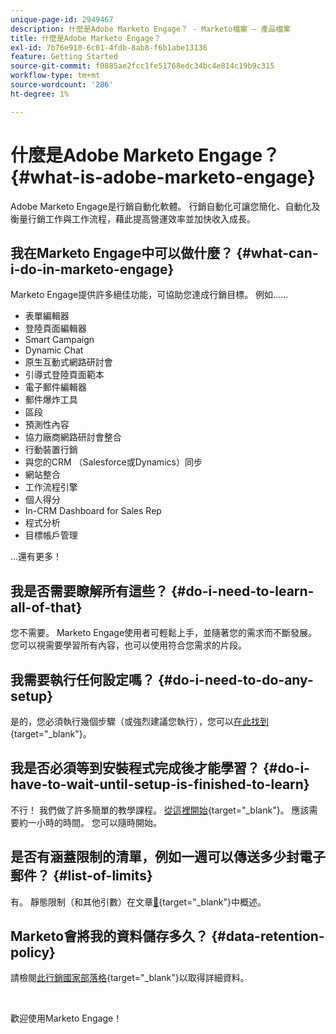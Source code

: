 ```yaml
---
unique-page-id: 2949467
description: 什麼是Adobe Marketo Engage？ - Marketo檔案 — 產品檔案
title: 什麼是Adobe Marketo Engage？
exl-id: 7b76e910-6c01-4fdb-8ab8-f6b1abe13136
feature: Getting Started
source-git-commit: f0885ae2fcc1fe51768edc34bc4e814c19b9c315
workflow-type: tm+mt
source-wordcount: '286'
ht-degree: 1%

---
```


# 什麼是Adobe Marketo Engage？ {#what-is-adobe-marketo-engage}

Adobe Marketo Engage是行銷自動化軟體。 行銷自動化可讓您簡化、自動化及衡量行銷工作與工作流程，藉此提高營運效率並加快收入成長。

## 我在Marketo Engage中可以做什麼？ {#what-can-i-do-in-marketo-engage}

Marketo Engage提供許多絕佳功能，可協助您達成行銷目標。 例如……

* 表單編輯器
* 登陸頁面編輯器
* Smart Campaign
* Dynamic Chat
* 原生互動式網路研討會
* 引導式登陸頁面範本
* 電子郵件編輯器
* 郵件爆炸工具
* 區段
* 預測性內容
* 協力廠商網路研討會整合
* 行動裝置行銷
* 與您的CRM （Salesforce或Dynamics）同步
* 網站整合
* 工作流程引擎
* 個人得分
* In-CRM Dashboard for Sales Rep
* 程式分析
* 目標帳戶管理

...還有更多！

## 我是否需要瞭解所有這些？ {#do-i-need-to-learn-all-of-that}

您不需要。 Marketo Engage使用者可輕鬆上手，並隨著您的需求而不斷發展。 您可以視需要學習所有內容，也可以使用符合您需求的片段。

## 我需要執行任何設定嗎？ {#do-i-need-to-do-any-setup}

是的，您必須執行幾個步驟（或強烈建議您執行），您可以[在此找到](/help/marketo/getting-started/initial-setup/setup-steps.md){target="_blank"}。

## 我是否必須等到安裝程式完成後才能學習？ {#do-i-have-to-wait-until-setup-is-finished-to-learn}

不行！ 我們做了許多簡單的教學課程。 [從這裡開始](/help/marketo/getting-started/quick-wins/get-set-up-and-add-a-person.md){target="_blank"}。 應該需要約一小時的時間。 您可以隨時開始。

## 是否有涵蓋限制的清單，例如一週可以傳送多少封電子郵件？ {#list-of-limits}

有。 靜態限制（和其他引數）在文章[&#128279;](https://helpx.adobe.com/tw/legal/product-descriptions/adobe-marketo-engage---product-description.html#performance-guardrails){target="_blank"}中概述。

## Marketo會將我的資料儲存多久？ {#data-retention-policy}

請檢閱[此行銷國家部落格](https://nation.marketo.com/t5/knowledgebase/marketo-activities-data-retention-policy-overview-amp-faq/ta-p/250750){target="_blank"}以取得詳細資料。

<br>

歡迎使用Marketo Engage！
